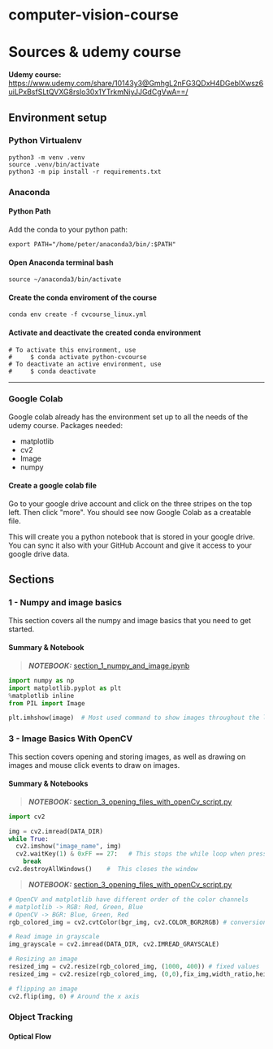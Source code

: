 # computer-vision-course
# Sources & udemy course
<b>Udemy course:</b> https://www.udemy.com/share/10143y3@GmhgL2nFG3QDxH4DGeblXwsz6uiLPxBsfSLtQVXG8rsIo30x1YTrkmNiyJJGdCgVwA==/


## Environment setup
### Python Virtualenv 
```
python3 -m venv .venv
source .venv/bin/activate
python3 -m pip install -r requirements.txt
```

### Anaconda
#### Python Path
Add the conda to your python path:
```
export PATH="/home/peter/anaconda3/bin/:$PATH"
```

#### Open Anaconda terminal bash
```
source ~/anaconda3/bin/activate
```

#### Create the conda enviroment of the course
```
conda env create -f cvcourse_linux.yml
```

#### Activate and deactivate the created conda environment
```
# To activate this environment, use                                             
#     $ conda activate python-cvcourse                                          
# To deactivate an active environment, use                                                   
#     $ conda deactivate   
```
---
### Google Colab
Google colab already has the environment set up to all the needs of the udemy course.
Packages needed:
* matplotlib
* cv2
* Image
* numpy
#### Create a google colab file
Go to your google drive account and click on the three stripes on the top left. Then click "more". You should see now Google Colab as a creatable file.

This will create you a python notebook that is stored in your google drive. You can sync it also with your GitHub Account and give it access to your google drive data.

## Sections
### 1 - Numpy and image basics
This section covers all the numpy and image basics that you need to get started. 
#### Summary & Notebook
> **_NOTEBOOK:_** [section_1_numpy_and_image.ipynb](https://github.com/pkhurt/computer-vision-course/blob/main/section_1_numpy_and_image.ipynb)

```python
import numpy as np
import matplotlib.pyplot as plt
%matplotlib inline
from PIL import Image

plt.imhshow(image)  # Most used command to show images throughout the lectures
```
### 3 - Image Basics With OpenCV
This section covers opening and storing images, as well as drawing on images and mouse click events to draw on images.
#### Summary & Notebooks
> **_NOTEBOOK:_** [section_3_opening_files_with_openCv_script.py](https://github.com/pkhurt/computer-vision-course/blob/main/section_3_opening_files_with_openCv_script.py)
```python
import cv2

img = cv2.imread(DATA_DIR)
while True:
  cv2.imshow("image_name", img)
  cv2.waitKey(1) & 0xFF == 27:   # This stops the while loop when pressing the "esc" key
    break
cv2.destroyAllWindows()    #  This closes the window
```
> **_NOTEBOOK:_** [section_3_opening_files_with_openCv_script.py](https://github.com/pkhurt/computer-vision-course/blob/main/section_3_opening_files_with_openCv_script.py)
```python
# OpenCV and matplotlib have different order of the color channels
# matplotlib -> RGB: Red, Green, Blue
# OpenCV -> BGR: Blue, Green, Red
rgb_colored_img = cv2.cvtColor(bgr_img, cv2.COLOR_BGR2RGB) # conversion between color channels

# Read image in grayscale
img_grayscale = cv2.imread(DATA_DIR, cv2.IMREAD_GRAYSCALE)

# Resizing an image
resized_img = cv2.resize(rgb_colored_img, (1000, 400)) # fixed values
resized_img = cv2.resize(rgb_colored_img, (0,0),fix_img,width_ratio,height_ratio) # with a ratio

# flipping an image
cv2.flip(img, 0) # Around the x axis

```

### Object Tracking
#### Optical Flow
<!-- TODO: Describe shortly whats on: https://docs.opencv.org/3.4/d4/dee/tutorial_optical_flow.html -->
<!-- TODO: Describe shortly the things used in section_7_57_...ipynb and scripts/object_tracking_with_webcam -->
